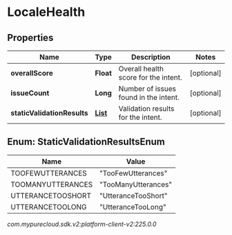 # LocaleHealth


## Properties

| Name | Type | Description | Notes |
| ------------ | ------------- | ------------- | ------------- |
| **overallScore** | **Float** | Overall health score for the intent. |  [optional] |
| **issueCount** | **Long** | Number of issues found in the intent. |  [optional] |
| **staticValidationResults** | [**List<StaticValidationResultsEnum>**](#Enum--StaticValidationResultsEnum) | Validation results for the intent. |  [optional] |


## Enum: StaticValidationResultsEnum

| Name | Value |
| ---- | ----- |
| TOOFEWUTTERANCES | &quot;TooFewUtterances&quot; |
| TOOMANYUTTERANCES | &quot;TooManyUtterances&quot; |
| UTTERANCETOOSHORT | &quot;UtteranceTooShort&quot; |
| UTTERANCETOOLONG | &quot;UtteranceTooLong&quot; |




_com.mypurecloud.sdk.v2:platform-client-v2:225.0.0_
